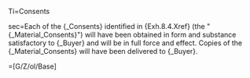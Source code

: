 Ti=Consents

sec=Each of the {_Consents} identified in {Exh.8.4.Xref} (the "{_Material_Consents}") will have been obtained in form and substance satisfactory to {_Buyer} and will be in full force and effect.  Copies of the {_Material_Consents} will have been delivered to {_Buyer}.

=[G/Z/ol/Base]
